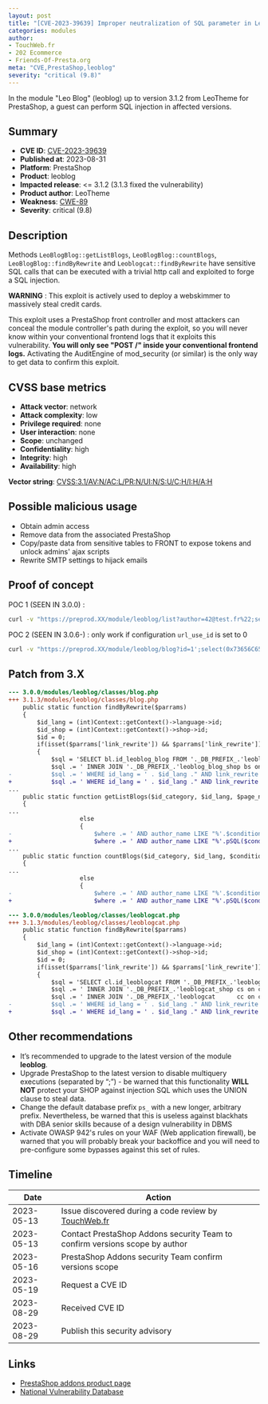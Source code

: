```yaml
---
layout: post
title: "[CVE-2023-39639] Improper neutralization of SQL parameter in LeoTheme - Leo Blog module for PrestaShop"
categories: modules
author:
- TouchWeb.fr
- 202 Ecommerce
- Friends-Of-Presta.org
meta: "CVE,PrestaShop,leoblog"
severity: "critical (9.8)"
---
```


In the module "Leo Blog" (leoblog) up to version 3.1.2 from LeoTheme for PrestaShop, a guest can perform SQL injection in affected versions.


## Summary

* **CVE ID**: [CVE-2023-39639](https://cve.mitre.org/cgi-bin/cvename.cgi?name=CVE-2023-39639)
* **Published at**: 2023-08-31
* **Platform**: PrestaShop
* **Product**: leoblog
* **Impacted release**: <= 3.1.2 (3.1.3 fixed the vulnerability)
* **Product author**: LeoTheme
* **Weakness**: [CWE-89](https://cwe.mitre.org/data/definitions/89.html)
* **Severity**: critical (9.8)

## Description

Methods `LeoBlogBlog::getListBlogs`, `LeoBlogBlog::countBlogs`, `LeoBlogBlog::findByRewrite` and `Leoblogcat::findByRewrite` have sensitive SQL calls that can be executed with a trivial http call and exploited to forge a SQL injection.

**WARNING** : This exploit is actively used to deploy a webskimmer to massively steal credit cards.

This exploit uses a PrestaShop front controller and most attackers can conceal the module controller's path during the exploit, so you will never know within your conventional frontend logs that it exploits this vulnerability. **You will only see "POST /" inside your conventional frontend logs.** Activating the AuditEngine of mod_security (or similar) is the only way to get data to confirm this exploit.

## CVSS base metrics

* **Attack vector**: network
* **Attack complexity**: low
* **Privilege required**: none
* **User interaction**: none
* **Scope**: unchanged
* **Confidentiality**: high
* **Integrity**: high
* **Availability**: high

**Vector string**: [CVSS:3.1/AV:N/AC:L/PR:N/UI:N/S:U/C:H/I:H/A:H](https://nvd.nist.gov/vuln-metrics/cvss/v3-calculator?vector=AV:N/AC:L/PR:N/UI:N/S:U/C:H/I:H/A:H)

## Possible malicious usage

* Obtain admin access
* Remove data from the associated PrestaShop
* Copy/paste data from sensitive tables to FRONT to expose tokens and unlock admins' ajax scripts
* Rewrite SMTP settings to hijack emails


## Proof of concept

POC 1 (SEEN IN 3.0.0) : 

```bash
curl -v "https://preprod.XX/module/leoblog/list?author=42@test.fr%22;select(0x73656C65637420736C656570283432293B)INTO@a;prepare`b`from@a;execute`b`;--"
```

POC 2 (SEEN IN 3.0.6-) : only work if configuration `url_use_id` is set to 0

```bash
curl -v "https://preprod.XX/module/leoblog/blog?id=1';select(0x73656C65637420736C656570283432293B)INTO@a;prepare\`b\`from@a;execute\`b\`;--"
```

## Patch from 3.X

```diff
--- 3.0.0/modules/leoblog/classes/blog.php
+++ 3.1.3/modules/leoblog/classes/blog.php
    public static function findByRewrite($parrams)
    {
        $id_lang = (int)Context::getContext()->language->id;
        $id_shop = (int)Context::getContext()->shop->id;
        $id = 0;
        if(isset($parrams['link_rewrite']) && $parrams['link_rewrite'])
        {
            $sql = 'SELECT bl.id_leoblog_blog FROM '._DB_PREFIX_.'leoblog_blog_lang bl';
            $sql .= ' INNER JOIN '._DB_PREFIX_.'leoblog_blog_shop bs on bl.id_leoblog_blog=bs.id_leoblog_blog AND id_shop='.$id_shop;
-           $sql .= ' WHERE id_lang = ' . $id_lang ." AND link_rewrite = '".$parrams['link_rewrite']."'";
+           $sql .= ' WHERE id_lang = ' . $id_lang ." AND link_rewrite = '".pSQL($parrams['link_rewrite'])."'";
...
    public static function getListBlogs($id_category, $id_lang, $page_number, $nb_products, $order_by, $order_way, $condition = array(), $is_active = false, $id_shop = null)
    {
...
                    else
					{
-						$where .= ' AND author_name LIKE "%'.$condition['author_name'].'%"
+						$where .= ' AND author_name LIKE "%'.pSQL($condition['author_name']).'%"
...
    public static function countBlogs($id_category, $id_lang, $condition = array(), $is_active = false, $id_shop = null)
    {
...
                    else
					{
-						$where .= ' AND author_name LIKE "%'.$condition['author_name'].'%"';
+						$where .= ' AND author_name LIKE "%'.pSQL($condition['author_name']).'%"';

```

```diff
--- 3.0.0/modules/leoblog/classes/leoblogcat.php
+++ 3.1.3/modules/leoblog/classes/leoblogcat.php
    public static function findByRewrite($parrams)
    {
        $id_lang = (int)Context::getContext()->language->id;
        $id_shop = (int)Context::getContext()->shop->id;
        $id = 0;
        if(isset($parrams['link_rewrite']) && $parrams['link_rewrite'])
        {
            $sql = 'SELECT cl.id_leoblogcat FROM '._DB_PREFIX_.'leoblogcat_lang cl';
            $sql .= ' INNER JOIN '._DB_PREFIX_.'leoblogcat_shop cs on cl.id_leoblogcat=cs.id_leoblogcat AND id_shop='.$id_shop;
            $sql .= ' INNER JOIN '._DB_PREFIX_.'leoblogcat      cc on cl.id_leoblogcat=cc.id_leoblogcat AND cl.id_leoblogcat != cc.id_parent';  # FIX : PARENT IS NOT THIS CATEGORY
-           $sql .= ' WHERE id_lang = ' . $id_lang ." AND link_rewrite = '".$parrams['link_rewrite']."'";
+           $sql .= ' WHERE id_lang = ' . $id_lang ." AND link_rewrite = '".pSQL($parrams['link_rewrite'])."'";

```

## Other recommendations

* It’s recommended to upgrade to the latest version of the module **leoblog**.
* Upgrade PrestaShop to the latest version to disable multiquery executions (separated by “;”) - be warned that this functionality **WILL NOT** protect your SHOP against injection SQL which uses the UNION clause to steal data.
* Change the default database prefix `ps_` with a new longer, arbitrary prefix. Nevertheless, be warned that this is useless against blackhats with DBA senior skills because of a design vulnerability in DBMS
* Activate OWASP 942's rules on your WAF (Web application firewall), be warned that you will probably break your backoffice and you will need to pre-configure some bypasses against this set of rules.

## Timeline

| Date | Action |
|--|--|
| 2023-05-13 | Issue discovered during a code review by [TouchWeb.fr](https://www.touchweb.fr) |
| 2023-05-13 | Contact PrestaShop Addons security Team to confirm versions scope by author |
| 2023-05-16 | PrestaShop Addons security Team confirm versions scope |
| 2023-05-19 | Request a CVE ID |
| 2023-08-29 | Received CVE ID |
| 2023-08-29 | Publish this security advisory |

## Links

* [PrestaShop addons product page](https://addons.prestashop.com/fr/2_community-developer?contributor=190902&id_category=3)
* [National Vulnerability Database](https://nvd.nist.gov/vuln/detail/CVE-2023-39639)
